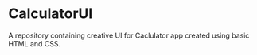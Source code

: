 # CalculatorUI

A repository containing creative UI for Caclulator app created using basic HTML and CSS. 
